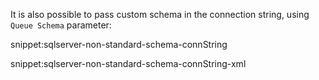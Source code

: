 It is also possible to pass custom schema in the connection string, using `Queue Schema` parameter:

snippet:sqlserver-non-standard-schema-connString

snippet:sqlserver-non-standard-schema-connString-xml

